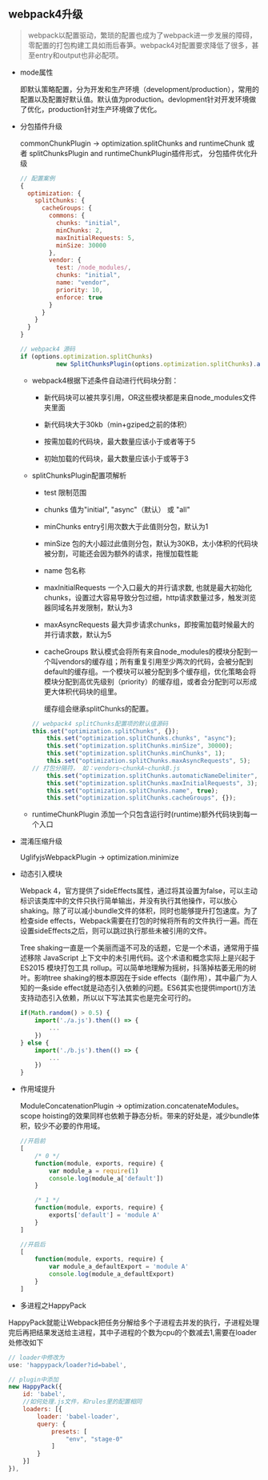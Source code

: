 ## webpack4升级

  > webpack以配置驱动，繁琐的配置也成为了webpack进一步发展的障碍，零配置的打包构建工具如雨后春笋。webpack4对配置要求降低了很多，甚至entry和output也非必配项。

* mode属性

  即默认策略配置，分为开发和生产环境（development/production），常用的配置以及配置好默认值。默认值为production。devlopment针对开发环境做了优化，production针对生产环境做了优化。

* 分包插件升级

  commonChunkPlugin -> optimization.splitChunks and runtimeChunk 或者 splitChunksPlugin and runtimeChunkPlugin插件形式， 分包插件优化升级

  ```js
  // 配置案例
  {
    optimization: {
      splitChunks: {
        cacheGroups: {
          commons: {
            chunks: "initial",
            minChunks: 2,
            maxInitialRequests: 5,
            minSize: 30000
          },
          vendor: {
            test: /node_modules/,
            chunks: "initial",
            name: "vendor",
            priority: 10,
            enforce: true
          }
        }
      }
    }
  }

  // webpack4 源码
  if (options.optimization.splitChunks)
			new SplitChunksPlugin(options.optimization.splitChunks).apply(compiler);
  ```

  - webpack4根据下述条件自动进行代码块分割：
  
    + 新代码块可以被共享引用，OR这些模块都是来自node_modules文件夹里面
    
    + 新代码块大于30kb（min+gziped之前的体积）
    
    + 按需加载的代码块，最大数量应该小于或者等于5
    
    + 初始加载的代码块，最大数量应该小于或等于3

  - splitChunksPlugin配置项解析

    + test 限制范围

    + chunks 值为"initial", "async"（默认） 或 "all"

    + minChunks entry引用次数大于此值则分包，默认为1

    + minSize 包的大小超过此值则分包，默认为30KB，太小体积的代码块被分割，可能还会因为额外的请求，拖慢加载性能

    + name 包名称

    + maxInitialRequests 一个入口最大的并行请求数, 也就是最大初始化chunks，设置过大容易导致分包过细，http请求数量过多，触发浏览器同域名并发限制，默认为3

    + maxAsyncRequests 最大异步请求chunks，即按需加载时候最大的并行请求数，默认为5

    + cacheGroups 默认模式会将所有来自node_modules的模块分配到一个叫vendors的缓存组；所有重复引用至少两次的代码，会被分配到default的缓存组。一个模块可以被分配到多个缓存组，优化策略会将模块分配到高优先级别（priority）的缓存组，或者会分配到可以形成更大体积代码块的组里。

      缓存组会继承splitChunks的配置。

    ```js
    // webpack4 splitChunks配置项的默认值源码
    this.set("optimization.splitChunks", {});
		this.set("optimization.splitChunks.chunks", "async");
		this.set("optimization.splitChunks.minSize", 30000);
		this.set("optimization.splitChunks.minChunks", 1);
		this.set("optimization.splitChunks.maxAsyncRequests", 5);
    // 打包分隔符， 如：vendors~chunkA~chunkB.js
		this.set("optimization.splitChunks.automaticNameDelimiter", "~"); 
		this.set("optimization.splitChunks.maxInitialRequests", 3);
		this.set("optimization.splitChunks.name", true);
		this.set("optimization.splitChunks.cacheGroups", {});
    ```

  - runtimeChunkPlugin 添加一个只包含运行时(runtime)额外代码块到每一个入口

* 混淆压缩升级

  UglifyjsWebpackPlugin -> optimization.minimize

* 动态引入模块

  Webpack 4，官方提供了sideEffects属性，通过将其设置为false，可以主动标识该类库中的文件只执行简单输出，并没有执行其他操作，可以放心shaking。除了可以减小bundle文件的体积，同时也能够提升打包速度。为了检查side effects，Webpack需要在打包的时候将所有的文件执行一遍。而在设置sideEffects之后，则可以跳过执行那些未被引用的文件。

  Tree shaking一直是一个美丽而遥不可及的话题，它是一个术语，通常用于描述移除 JavaScript 上下文中的未引用代码。这个术语和概念实际上是兴起于 ES2015 模块打包工具 rollup。可以简单地理解为摇树，抖落掉枯萎无用的树叶。影响tree shaking的根本原因在于side effects（副作用），其中最广为人知的一条side effect就是动态引入依赖的问题。ES6其实也提供import()方法支持动态引入依赖，所以以下写法其实也是完全可行的。

  ```js
  if(Math.random() > 0.5) {
      import('./a.js').then(() => {
          ...
      })
  } else {
      import('./b.js').then(() => {
          ...
      })
  }
  ```

* 作用域提升

  ModuleConcatenationPlugin -> optimization.concatenateModules。scope hoisting的效果同样也依赖于静态分析。带来的好处是，减少bundle体积，较少不必要的作用域。

  ```js
  //开启前
  [
      /* 0 */
      function(module, exports, require) {
          var module_a = require(1)
          console.log(module_a['default'])
      }

      /* 1 */
      function(module, exports, require) {
          exports['default'] = 'module A'
      }
  ]

  //开启后
  [
      function(module, exports, require) {
          var module_a_defaultExport = 'module A'
          console.log(module_a_defaultExport)
      }
  ]
  ```

* 多进程之HappyPack

HappyPack就能让Webpack把任务分解给多个子进程去并发的执行，子进程处理完后再把结果发送给主进程，其中子进程的个数为cpu的个数减去1,需要在loader处修改如下

```js
// loader中修改为
use: 'happypack/loader?id=babel',

// plugin中添加
new HappyPack({
    id: 'babel',
    //如何处理.js文件，和rules里的配置相同
    loaders: [{
        loader: 'babel-loader',
        query: {
            presets: [
                "env", "stage-0"
            ]
        }
    }]
}),
```
